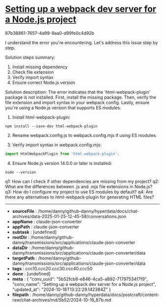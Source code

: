 # [Setting up a webpack dev server for a Node.js project](https://claude.ai/chat/5b52fcb8-e846-4ca5-a892-71797534f7f9)

87b38861-7657-4a99-8aa0-d99fe0c4d92b

 I understand the error you're encountering. Let's address this issue step by step.

Solution steps summary:
1. Install missing dependency
2. Check file extension
3. Verify import syntax
4. Ensure correct Node.js version

Solution description:
The error indicates that the 'html-webpack-plugin' package is not installed. First, install the missing package. Then, verify the file extension and import syntax in your webpack config. Lastly, ensure you're using a Node.js version that supports ES modules.

1. Install html-webpack-plugin:
```
npm install --save-dev html-webpack-plugin
```

2. Rename webpack.config.js to webpack.config.mjs if using ES modules.

3. Verify import syntax in webpack.config.mjs:
```javascript
import HtmlWebpackPlugin from 'html-webpack-plugin';
```

4. Ensure Node.js version 14.0.0 or later is installed:
```
node --version
```

q1: How can I check if other dependencies are missing from my project?
q2: What are the differences between .js and .mjs file extensions in Node.js?
q3: How do I configure my project to use ES modules by default?
q4: Are there any alternatives to html-webpack-plugin for generating HTML files?

---

* **sourceFile** : /home/danny/github-danny/hyperdata/docs/chat-archives/data-2025-01-25-12-45-58/conversations.json
* **appName** : claude-json-converter
* **appPath** : claude-json-converter
* **subtask** : [undefined]
* **rootDir** : /home/danny/github-danny/transmissions/src/applications/claude-json-converter
* **dataDir** : /home/danny/github-danny/transmissions/src/applications/claude-json-converter/data
* **targetPath** : /home/danny/github-danny/transmissions/src/applications/claude-json-converter/data
* **tags** : ccc10.ccc20.ccc30.ccc40.ccc50
* **done** : [undefined]
* **meta** : {
  "conv_uuid": "5b52fcb8-e846-4ca5-a892-71797534f7f9",
  "conv_name": "Setting up a webpack dev server for a Node.js project",
  "updated_at": "2024-10-16T13:22:29.142384Z"
}
* **filepath** : /home/danny/github-danny/hyperdata/docs/postcraft/content-raw/chat-archives/md/5b52/2024-10-16_87b.md